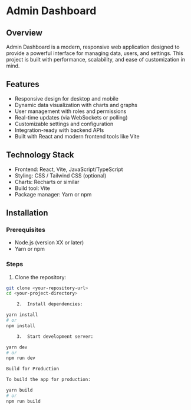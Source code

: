 # Admin Dashboard

## Overview

Admin Dashboard is a modern, responsive web application designed to provide a powerful interface for managing data, users, and settings. This project is built with performance, scalability, and ease of customization in mind.

## Features

- Responsive design for desktop and mobile
- Dynamic data visualization with charts and graphs
- User management with roles and permissions
- Real-time updates (via WebSockets or polling)
- Customizable settings and configuration
- Integration-ready with backend APIs
- Built with React and modern frontend tools like Vite

## Technology Stack

- Frontend: React, Vite, JavaScript/TypeScript
- Styling: CSS / Tailwind CSS (optional)
- Charts: Recharts or similar
- Build tool: Vite
- Package manager: Yarn or npm

## Installation

### Prerequisites

- Node.js (version XX or later)
- Yarn or npm

### Steps

1. Clone the repository:

```bash
git clone <your-repository-url>
cd <your-project-directory>

	2.	Install dependencies:

yarn install
# or
npm install

	3.	Start development server:

yarn dev
# or
npm run dev

Build for Production

To build the app for production:

yarn build
# or
npm run build
```
